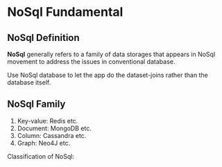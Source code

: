 # NoSql Fundamental
## NoSql Definition
**NoSql** generally refers to a family of data storages that appears in NoSql movement to address the issues in conventional database. 

Use NoSql database to let the app do the dataset-joins rather than the database itself.

## NoSql Family

1. Key-value: Redis etc. 
1. Document: MongoDB etc. 
1. Column: Cassandra etc.
1. Graph: Neo4J etc. 

Classification of NoSql:
